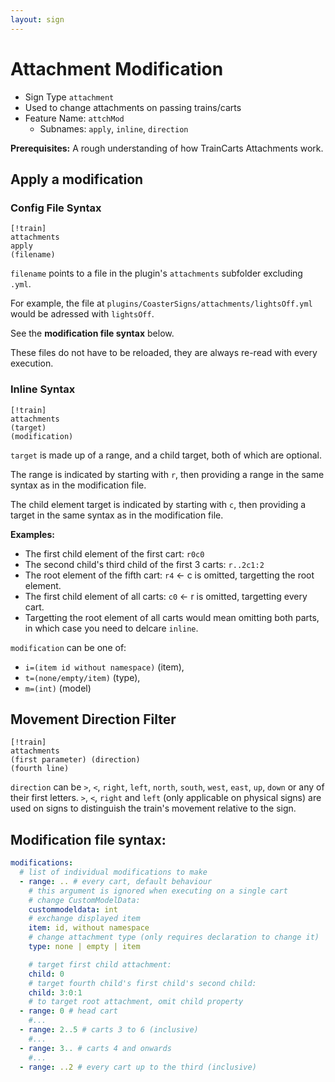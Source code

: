 ```yaml
---
layout: sign
---
```

# **Attachment Modification**

- Sign Type `attachment`
- Used to change attachments on passing trains/carts
- Feature Name: `attchMod`
    - Subnames: `apply`, `inline`, `direction`

**Prerequisites:** A rough understanding of how TrainCarts Attachments work.

## Apply a modification

### Config File Syntax

```
[!train]
attachments
apply
(filename)
```

`filename` points to a file in the plugin's `attachments` subfolder excluding `.yml`.

For example, the file at `plugins/CoasterSigns/attachments/lightsOff.yml` would be adressed with `lightsOff`.

See the **modification file syntax** below.

These files do not have to be reloaded, they are always re-read with every execution.

### Inline Syntax

```
[!train]
attachments
(target)
(modification)
```

`target` is made up of a range, and a child target, both of which are optional.

The range is indicated by starting with `r`, then providing a range in the same syntax as in the modification file.

The child element target is indicated by starting with `c`, then providing a target in the same syntax as in the modification file.

**Examples:**

- The first child element of the first cart: `r0c0`
- The second child's third child of the first 3 carts: `r..2c1:2`
- The root element of the fifth cart: `r4` ← c is omitted, targetting the root element.
- The first child element of all carts: `c0` ← r is omitted, targetting every cart.
- Targetting the root element of all carts would mean omitting both parts, in which case you need to delcare `inline`.

`modification` can be one of:

- `i=(item id without namespace)` (item),
- `t=(none/empty/item)` (type),
- `m=(int)` (model)

## Movement Direction Filter

```
[!train]
attachments
(first parameter) (direction)
(fourth line)
```

`direction` can be `>`, `<`, `right`, `left`, `north`, `south`, `west`, `east`, `up`, `down` or any of their first
letters.
`>`, `<`, `right` and `left` (only applicable on physical signs) are used on signs to distinguish the train's movement
relative to the sign.

## Modification file syntax:

```yml
modifications:
  # list of individual modifications to make
  - range: .. # every cart, default behaviour
    # this argument is ignored when executing on a single cart
    # change CustomModelData:
    custommodeldata: int
    # exchange displayed item
    item: id, without namespace
    # change attachment type (only requires declaration to change it)
    type: none | empty | item

    # target first child attachment:
    child: 0
    # target fourth child's first child's second child:
    child: 3:0:1
    # to target root attachment, omit child property
  - range: 0 # head cart
    #...
  - range: 2..5 # carts 3 to 6 (inclusive)
    #...
  - range: 3.. # carts 4 and onwards
    #...
  - range: ..2 # every cart up to the third (inclusive)
```